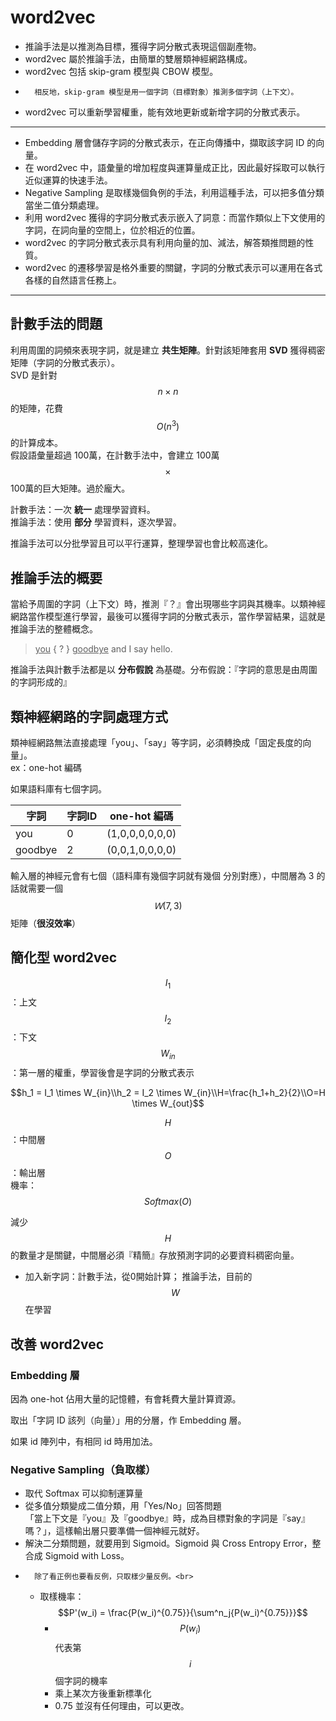 # word2vec
-	推論手法是以推測為目標，獲得字詞分散式表現這個副產物。
- 	word2vec 屬於推論手法，由簡單的雙層類神經網路構成。
-  	word2vec 包括 skip-gram 模型與 CBOW 模型。
-   	相反地，skip-gram 模型是用一個字詞（目標對象）推測多個字詞（上下文）。
-    word2vec 可以重新學習權重，能有效地更新或新增字詞的分散式表示。

---
- 	Embedding 層會儲存字詞的分散式表示，在正向傳播中，擷取該字詞 ID 的向量。
-  在 word2vec 中，語彙量的增加程度與運算量成正比，因此最好採取可以執行近似運算的快速手法。
-  Negative Sampling 是取樣幾個負例的手法，利用這種手法，可以把多值分類當坐二值分類處理。
-  利用 word2vec 獲得的字詞分散式表示嵌入了詞意：而當作類似上下文使用的字詞，在詞向量的空間上，位於相近的位置。
-  word2vec 的字詞分散式表示具有利用向量的加、減法，解答類推問題的性質。
-  word2vec 的遷移學習是格外重要的關鍵，字詞的分散式表示可以運用在各式各樣的自然語言任務上。

---

## 計數手法的問題
利用周圍的詞頻來表現字詞，就是建立 **共生矩陣**。針對該矩陣套用 **SVD** 獲得稠密矩陣（字詞的分散式表示）。<br>
SVD 是針對 $$n \times n$$ 的矩陣，花費 $$O(n^3)$$ 的計算成本。<br>
假設語彙量超過 100萬，在計數手法中，會建立 100萬 $$\times$$ 100萬的巨大矩陣。過於龐大。

計數手法：一次 **統一** 處理學習資料。<br>
推論手法：使用 **部分** 學習資料，逐次學習。

推論手法可以分批學習且可以平行運算，整理學習也會比較高速化。

## 推論手法的概要
當給予周圍的字詞（上下文）時，推測『？』會出現哪些字詞與其機率。以類神經網路當作模型進行學習，最後可以獲得字詞的分散式表示，當作學習結果，這就是推論手法的整體概念。

>	<u>you</u> { ? } <u>goodbye</u> and I say hello.

推論手法與計數手法都是以 **分布假說** 為基礎。分布假說：『字詞的意思是由周圍的字詞形成的』

## 類神經網路的字詞處理方式
類神經網路無法直接處理「you」、「say」等字詞，必須轉換成「固定長度的向量」。<br>
ex：one-hot 編碼

如果語料庫有七個字詞。

字詞	|字詞ID	|one-hot 編碼
---		|---	|---
you		|0		|(1,0,0,0,0,0,0)
goodbye|2		|(0,0,1,0,0,0,0)
輸入層的神經元會有七個（語料庫有幾個字詞就有幾個 分別對應），中間層為 3 的話就需要一個$$Ｗ(7,3)$$矩陣（**很沒效率**）

## 簡化型 word2vec
$$I_1$$：上文 <br>
$$I_2$$：下文<br>
$$W_{in}$$：第一層的權重，學習後會是字詞的分散式表示

$$h_1 = I_1 \times W_{in}\\h_2 = I_2 \times W_{in}\\H=\frac{h_1+h_2}{2}\\O=H \times W_{out}$$

$$H$$：中間層 <br>
$$O$$：輸出層<br>
機率：$$Softmax(O)$$

減少$$H$$的數量才是關鍵，中間層必須『精簡』存放預測字詞的必要資料稠密向量。

-	加入新字詞：計數手法，從0開始計算；
				推論手法，目前的$$W$$在學習

##	改善 word2vec
### Embedding 層
因為 one-hot 佔用大量的記憶體，有會耗費大量計算資源。

取出「字詞 ID 該列（向量）」用的分層，作 Embedding 層。

如果 id 陣列中，有相同 id 時用加法。

### Negative Sampling（負取樣）
-	取代 Softmax 可以抑制運算量
- 	從多值分類變成二值分類，用「Yes/No」回答問題<br>
	「當上下文是『you』及『goodbye』時，成為目標對象的字詞是『say』嗎？」，這樣輸出層只要準備一個神經元就好。
-  	解決二分類問題，就要用到 Sigmoid。Sigmoid 與 Cross Entropy Error，整合成 Sigmoid with Loss。
-   	除了看正例也要看反例，只取樣少量反例。<br>
	-	取樣機率：$$P'(w_i) = \frac{P(w_i)^{0.75}}{\sum^n_j{P(w_i)^{0.75}}}$$
		-	$$P(w_i)$$代表第$$i$$個字詞的機率
		- 	乘上某次方後重新標準化
		- 	0.75 並沒有任何理由，可以更改。